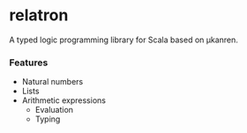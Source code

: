 # relatron

A typed logic programming library for Scala based on µkanren.

### Features
* Natural numbers
* Lists
* Arithmetic expressions
  * Evaluation
  * Typing
